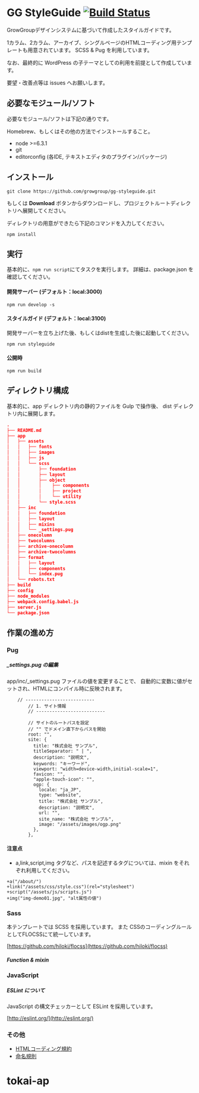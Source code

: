# GG StyleGuide [![Build Status](https://travis-ci.org/growgroup/grow-template.svg?branch=master)](https://travis-ci.org/growgroup/grow-template)

GrowGroupデザインシステムに基づいて作成したスタイルガイドです。

1カラム、2カラム、アーカイブ、シングルページのHTMLコーディング用テンプレートも用意されています。
SCSS & Pug を利用しています。

なお、最終的に WordPress の子テーマとしての利用を前提として作成しています。

要望・改善点等は issues へお願いします。

## 必要なモジュール/ソフト

必要なモジュール/ソフトは下記の通りです。

Homebrew、もしくはその他の方法でインストールすること。

* node >=6.3.1
* git
* editorconfig (各IDE, テキストエディタのプラグイン/パッケージ)

## インストール

```shell
git clone https://github.com/growgroup/gg-styleguide.git
```

もしくは **Download** ボタンからダウンロードし、プロジェクトルートディレクトリへ展開してください。

ディレクトリの用意ができたら下記のコマンドを入力してください。

```shell
npm install
```

## 実行
基本的に、```npm run script```にてタスクを実行します。
詳細は、package.json を確認してください。

#### 開発サーバー (デフォルト：local:3000)
```
npm run develop -s
```

#### スタイルガイド (デフォルト：local:3100)
開発サーバーを立ち上げた後、もしくはdistを生成した後に起動してください。
```
npm run styleguide
```

#### 公開時
```
npm run build
```

## ディレクトリ構成

基本的に、app ディレクトリ内の静的ファイルを Gulp で操作後、
dist ディレクトリ内に展開します。

```json
.
├── README.md
├── app
│   ├── assets
│   │   ├── fonts
│   │   ├── images
│   │   ├── js
│   │   └── scss
│   │       ├── foundation
│   │       ├── layout
│   │       ├── object
│   │       │    ├── components
│   │       │    ├── project
│   │       │    └── utility
│   │       └── style.scss
│   ├── inc
│   │   ├── foundation
│   │   ├── layout
│   │   ├── mixins
│   │   └── _settings.pug
│   ├── onecolumn
│   ├── twocolumns
│   ├── archive-onecolumn
│   ├── archive-twocolumns
│   ├── format
│   │   ├── layout
│   │   ├── components
│   │   └── index.pug
│   └── robots.txt
├── build
├── config
├── node_modules
├── webpack.config.babel.js
├── server.js
└── package.json

```

## 作業の進め方

### Pug

##### _settings.pug の編集

app/inc/_settings.pug ファイルの値を変更することで、
自動的に変数に値がセットされ、HTMLにコンパイル時に反映されます。

```pug
    // --------------------------
        // 1. サイト情報
        // --------------------------
    
        // サイトのルートパスを設定
        // "" でドメイン直下からパスを開始
        root: "",
        site: {
          title: "株式会社 サンプル",
          titleSeparator: " | ",
          description: "説明文",
          keywords: "キーワード",
          viewport: "width=device-width,initial-scale=1",
          favicon: "",
          "apple-touch-icon": "",
          ogp: {
            locale: "ja_JP",
            type: "website",
            title: "株式会社 サンプル",
            description: "説明文",
            url: "",
            site_name: "株式会社 サンプル",
            image: "/assets/images/ogp.png"
          },
        },

```

#### 注意点

* a,link,script,img タグなど、パスを記述するタグについては、mixin をそれぞれ利用してください。

```pug
+a("/about/")
+link("/assets/css/style.css")(rel="stylesheet")
+script("/assets/js/scripts.js")
+img("img-demo01.jpg", "alt属性の値")
```

### Sass

本テンプレートでは SCSS を採用しています。
また CSSのコーディングルールとしてFLOCSSにて統一しています。

[https://github.com/hiloki/flocss](https://github.com/hiloki/flocss)


##### Function & mixin


### JavaScript

##### ESLint について

JavaScript の構文チェッカーとして ESLint を採用しています。

[http://eslint.org/](http://eslint.org/)

### その他

* [HTMLコーディング規約](docs/RULES_HTML_CODING.md)
* [命名規則](docs/RULES_NAMING.md)

# tokai-ap
